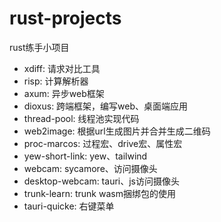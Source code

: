 # rust-projects
rust练手小项目

- xdiff: 请求对比工具
- risp: 计算解析器
- axum: 异步web框架
- dioxus: 跨端框架，编写web、桌面端应用
- thread-pool: 线程池实现代码
- web2image: 根据url生成图片并合并生成二维码
- proc-marcos: 过程宏、drive宏、属性宏
- yew-short-link: yew、tailwind
- webcam: sycamore、访问摄像头
- desktop-webcam: tauri、js访问摄像头
- trunk-learn: trunk wasm捆绑包的使用
- tauri-quicke: 右键菜单